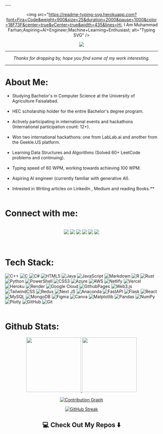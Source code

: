 ---<p align="center">
  <img src="https://readme-typing-svg.herokuapp.com?font=Fira+Code&weight=900&size=25&duration=2000&pause=1000&color=18F73F&center=true&vCenter=true&width=435&lines=Hi, I Am Muhammad Farhan;Aspiring+AI+Engineer;Machine+Learning+Enthusiast; alt="Typing SVG" />
</p>

<div align="center">
  

  <img src="https://img.shields.io/badge/AI-Engineer-blue?style=for-the-badge&logo=data:image/svg+xml;base64,PHN2ZyB4bWxucz0iaHR0cDovL3d3dy53My5vcmcvMjAwMC9zdmciIHZpZXdCb3g9IjAgMCAyNCAyNCI+PHBhdGggZmlsbD0iI2ZmZiIgZD0iTTEyIDJMMiA3djEwbDEwIDUgMTAtNVY3bC0xMC01ek0xMCA4LjkybDIgMVYxNWgtMnYtNi4wOHpNMTQgMTVoLTJ2LTUuMDhsMi0xVjE1eiIvPjwvc3ZnPg==" />



</div>

---

<p align="center">
  <i>Thanks for dropping by, hope you find some of my work interesting.</i>
</p>

---
#  About Me:

 - Studying Bachelor's in Computer Science at the University of Agriculture Faisalabad. <br/><br/>
 - HEC scholarship holder for the entire Bachelor's degree program. <br/><br/>
 - Actively participating in international events and hackathons (International participation count: 12+). <br/><br/>
 - Won two international hackathons: one from LabLab.ai and another from the Geekle.US platform. <br/><br/>
 - Learning Data Structures and Algorithms (Solved 60+ LeetCode problems and continuing). <br/><br/>
 - Typing speed of 60 WPM, working towards achieving 100 WPM. <br/><br/>
 - Aspiring AI engineer (currently familiar with generative AI). <br/><br/>
 - Intrested in Writing articles on LinkedIn , Medium and reading Books.**  <br/><br/>

 #  Connect with me:
 <br/>
 <div align="center">
    <a href="https://www.linkedin.com/in/muhammad-farhan-775641312" target="_blank"><img src="https://img.shields.io/badge/-Muhammad%20Farhan-0077B5?style=flat&logo=Linkedin&logoColor=white"/></a>
    <a target="_blank" href="mailto:farhanrafique6767@gmail.com"><img src="https://img.shields.io/badge/-farhanrafique6767@gmail.com-D14836?style=flat&logo=Gmail&logoColor=white"/></a>
    <a href="https://leetcode.com/u/Muhammad_Farhan_67/" target="_blank"><img src="https://img.shields.io/badge/-Muhammad%20Farhan-FFA116?style=flat&logo=LeetCode&logoColor=white"/></a>
    <a href="https://lablab.ai/u/@Farhan67" target="_blank"><img src="https://img.shields.io/badge/-LabLab%20Profile-3B5998?style=flat&logo=LabLab&logoColor=white"/></a>
    <a href="https://medium.com/@Muhammad-Farhan" target="_blank"><img src="https://img.shields.io/badge/-Medium%20Profile-000000?style=flat&logo=Medium&logoColor=white"/></a>
     <a href="https://www.instagram.com/muhammadfarhan06?igsh=emY4em9xZWF2YXlo" target="_blank"><img src="https://img.shields.io/badge/-Instagram-E4405F?style=flat&logo=Instagram&logoColor=white"/></a>
</div><br/><br/>


#  Tech Stack:
![C++](https://img.shields.io/badge/c++-%2300599C.svg?style=for-the-badge&logo=c%2B%2B&logoColor=white) ![C](https://img.shields.io/badge/c-%2300599C.svg?style=for-the-badge&logo=c&logoColor=white) ![C#](https://img.shields.io/badge/c%23-%23239120.svg?style=for-the-badge&logo=csharp&logoColor=white) ![HTML5](https://img.shields.io/badge/html5-%23E34F26.svg?style=for-the-badge&logo=html5&logoColor=white) ![Java](https://img.shields.io/badge/java-%23ED8B00.svg?style=for-the-badge&logo=openjdk&logoColor=white) ![JavaScript](https://img.shields.io/badge/javascript-%23323330.svg?style=for-the-badge&logo=javascript&logoColor=%23F7DF1E) ![Markdown](https://img.shields.io/badge/markdown-%23000000.svg?style=for-the-badge&logo=markdown&logoColor=white) ![R](https://img.shields.io/badge/r-%23276DC3.svg?style=for-the-badge&logo=r&logoColor=white) ![Rust](https://img.shields.io/badge/rust-%23000000.svg?style=for-the-badge&logo=rust&logoColor=white) ![Python](https://img.shields.io/badge/python-3670A0?style=for-the-badge&logo=python&logoColor=ffdd54) ![PowerShell](https://img.shields.io/badge/PowerShell-%235391FE.svg?style=for-the-badge&logo=powershell&logoColor=white) ![CSS3](https://img.shields.io/badge/css3-%231572B6.svg?style=for-the-badge&logo=css3&logoColor=white) ![Azure](https://img.shields.io/badge/azure-%230072C6.svg?style=for-the-badge&logo=microsoftazure&logoColor=white) ![AWS](https://img.shields.io/badge/AWS-%23FF9900.svg?style=for-the-badge&logo=amazon-aws&logoColor=white) ![Netlify](https://img.shields.io/badge/netlify-%23000000.svg?style=for-the-badge&logo=netlify&logoColor=#00C7B7) ![Vercel](https://img.shields.io/badge/vercel-%23000000.svg?style=for-the-badge&logo=vercel&logoColor=white) ![Heroku](https://img.shields.io/badge/heroku-%23430098.svg?style=for-the-badge&logo=heroku&logoColor=white) ![Render](https://img.shields.io/badge/Render-%46E3B7.svg?style=for-the-badge&logo=render&logoColor=white) ![Google Cloud](https://img.shields.io/badge/GoogleCloud-%234285F4.svg?style=for-the-badge&logo=google-cloud&logoColor=white) ![GithubPages](https://img.shields.io/badge/github%20pages-121013?style=for-the-badge&logo=github&logoColor=white) ![Web3.js](https://img.shields.io/badge/web3.js-F16822?style=for-the-badge&logo=web3.js&logoColor=white) ![TailwindCSS](https://img.shields.io/badge/tailwindcss-%2338B2AC.svg?style=for-the-badge&logo=tailwind-css&logoColor=white) ![Redux](https://img.shields.io/badge/redux-%23593d88.svg?style=for-the-badge&logo=redux&logoColor=white) ![Next JS](https://img.shields.io/badge/Next-black?style=for-the-badge&logo=next.js&logoColor=white) ![Anaconda](https://img.shields.io/badge/Anaconda-%2344A833.svg?style=for-the-badge&logo=anaconda&logoColor=white) ![FastAPI](https://img.shields.io/badge/FastAPI-005571?style=for-the-badge&logo=fastapi) ![Flask](https://img.shields.io/badge/flask-%23000.svg?style=for-the-badge&logo=flask&logoColor=white) ![React](https://img.shields.io/badge/react-%2320232a.svg?style=for-the-badge&logo=react&logoColor=%2361DAFB) ![MySQL](https://img.shields.io/badge/mysql-4479A1.svg?style=for-the-badge&logo=mysql&logoColor=white) ![MongoDB](https://img.shields.io/badge/MongoDB-%234ea94b.svg?style=for-the-badge&logo=mongodb&logoColor=white) ![Figma](https://img.shields.io/badge/figma-%23F24E1E.svg?style=for-the-badge&logo=figma&logoColor=white) ![Canva](https://img.shields.io/badge/Canva-%2300C4CC.svg?style=for-the-badge&logo=Canva&logoColor=white) ![Matplotlib](https://img.shields.io/badge/Matplotlib-%23ffffff.svg?style=for-the-badge&logo=Matplotlib&logoColor=black) ![Pandas](https://img.shields.io/badge/pandas-%23150458.svg?style=for-the-badge&logo=pandas&logoColor=white) ![NumPy](https://img.shields.io/badge/numpy-%23013243.svg?style=for-the-badge&logo=numpy&logoColor=white) ![Plotly](https://img.shields.io/badge/Plotly-%233F4F75.svg?style=for-the-badge&logo=plotly&logoColor=white) ![GitHub](https://img.shields.io/badge/github-%23121011.svg?style=for-the-badge&logo=github&logoColor=white) ![Git](https://img.shields.io/badge/git-%23F05033.svg?style=for-the-badge&logo=git&logoColor=white)<br/><br/>
# Github Stats:

<p align="center">
    <a href="https://github.com/muhammad-farhan67">
        <img height="180em" src="https://github-readme-stats.vercel.app/api?username=muhammad-farhan67&show_icons=true&theme=onedark&include_all_commits=true&count_private=true&hide_border=true"/>
        <img height="180em" src="https://github-readme-stats.vercel.app/api/top-langs/?username=muhammad-farhan67&layout=compact&langs_count=8&theme=onedark&hide_border=true" />
    </a>
</p>

<!-- Activity Graph -->
<p align="center">
  <a href="https://github.com/muhammad-farhan67">
    <img src="https://github-readme-activity-graph.vercel.app/graph?username=muhammad-farhan67&theme=react-dark&hide_border=true" alt="Contribution Graph" />
  </a> 
</p>

<!-- GitHub Streak Stats -->
<p align="center">
   <a href="https://github.com/muhammad-farhan67"> 
     <img src="https://github-readme-streak-stats.herokuapp.com/?user=muhammad-farhan67&theme=onedark&hide_border=true" alt="GitHub Streak" /> 
   </a>  
</p>

<h2 align="center">💻 Check Out My Repos ⬇️ </h2>

<!-- You can uncomment and modify this section if you want to include a quote -->
<!-- <div align="center">
  <a href="https://github.com/muhammad-farhan67">
    <img src="https://quotes-github-readme.vercel.app/api?type=horizontal&theme=dark">
  </a>
</div> -->

